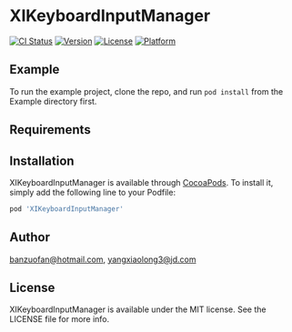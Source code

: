 # XIKeyboardInputManager

[![CI Status](https://img.shields.io/travis/banzuofan@hotmail.com/XIKeyboardInputManager.svg?style=flat)](https://travis-ci.org/banzuofan@hotmail.com/XIKeyboardInputManager)
[![Version](https://img.shields.io/cocoapods/v/XIKeyboardInputManager.svg?style=flat)](https://cocoapods.org/pods/XIKeyboardInputManager)
[![License](https://img.shields.io/cocoapods/l/XIKeyboardInputManager.svg?style=flat)](https://cocoapods.org/pods/XIKeyboardInputManager)
[![Platform](https://img.shields.io/cocoapods/p/XIKeyboardInputManager.svg?style=flat)](https://cocoapods.org/pods/XIKeyboardInputManager)

## Example

To run the example project, clone the repo, and run `pod install` from the Example directory first.

## Requirements

## Installation

XIKeyboardInputManager is available through [CocoaPods](https://cocoapods.org). To install
it, simply add the following line to your Podfile:

```ruby
pod 'XIKeyboardInputManager'
```

## Author

banzuofan@hotmail.com, yangxiaolong3@jd.com

## License

XIKeyboardInputManager is available under the MIT license. See the LICENSE file for more info.
